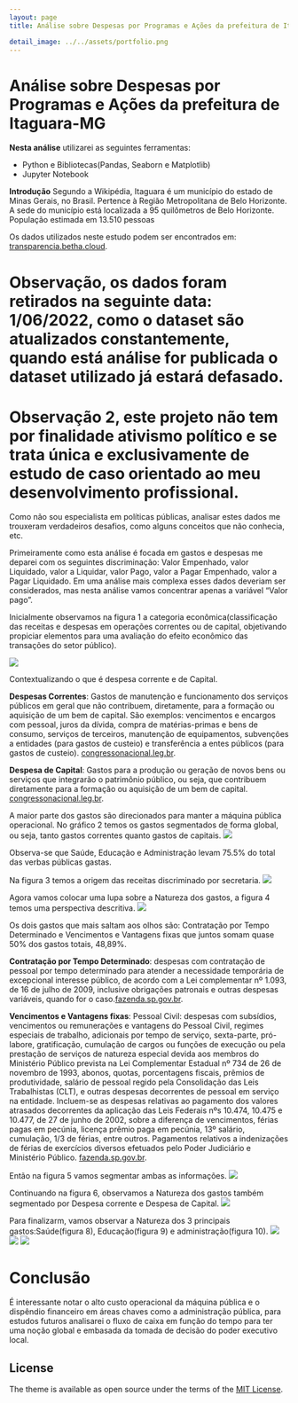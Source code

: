 ```yaml
---
layout: page
title: Análise sobre Despesas por Programas e Ações da prefeitura de Itaguara-MG

detail_image: ../../assets/portfolio.png
---
```


# Análise sobre Despesas por Programas e Ações da prefeitura de Itaguara-MG

**Nesta análise** utilizarei as seguintes ferramentas:

- Python e Bibliotecas(Pandas, Seaborn e Matplotlib)
- Jupyter Notebook

**Introdução** Segundo a Wikipédia, Itaguara é um município do estado de Minas Gerais, no Brasil. Pertence à Região Metropolitana de Belo Horizonte. A sede do município está localizada a 95 quilômetros de Belo Horizonte. População estimada em 13.510 pessoas

Os dados utilizados neste estudo podem ser encontrados em: [transparencia.betha.cloud](https://transparencia.betha.cloud/#/sRHY4sDC5tFC_luEwJr_Wg==/dados-abertos).


# Observação, os dados foram retirados na seguinte data: 1/06/2022, como o dataset são atualizados constantemente, quando está análise for publicada o dataset utilizado já estará defasado.

# Observação 2, este projeto não tem por finalidade ativismo político e se trata única e exclusivamente de estudo de caso orientado ao meu desenvolvimento profissional.

Como não sou especialista em políticas públicas, analisar estes dados me trouxeram verdadeiros desafios, como alguns conceitos que não conhecia, etc.

Primeiramente como esta análise é focada em gastos e despesas me deparei com os seguintes discriminação:  Valor Empenhado, valor Liquidado, valor a Liquidar, valor Pago, valor a Pagar Empenhado, valor a Pagar Liquidado. Em uma análise mais complexa esses dados deveriam ser considerados, mas nesta análise vamos concentrar apenas a variável “Valor pago”.

Inicialmente observamos na figura 1 a categoria econômica(classificação das receitas e despesas em operações correntes ou de capital, objetivando propiciar elementos para uma avaliação do efeito econômico das transações do setor público).

<img src="1.png">

Contextualizando o que é despesa corrente e de Capital.

**Despesas Correntes**: Gastos de manutenção e funcionamento dos serviços públicos em geral que não contribuem, diretamente, para a formação ou aquisição de um bem de capital. São exemplos: vencimentos e encargos com pessoal, juros da dívida, compra de matérias-primas e bens de consumo, serviços de terceiros, manutenção de equipamentos, subvenções a entidades (para gastos de custeio) e transferência a entes públicos (para gastos de custeio). [congressonacional.leg.br](https://www.congressonacional.leg.br/legislacao-e-publicacoes/glossario-orcamentario/-/orcamentario/termo/despesa_corrente#:~:text=Gastos%20de%20manuten%C3%A7%C3%A3o%20e%20funcionamento,de%20um%20bem%20de%20capital).

**Despesa de Capital**: Gastos para a produção ou geração de novos bens ou serviços que integrarão o patrimônio público, ou seja, que contribuem diretamente para a formação ou aquisição de um bem de capital. [congressonacional.leg.br](https://www.congressonacional.leg.br/legislacao-e-publicacoes/glossario-orcamentario/-/orcamentario/termo/despesa_de_capital#:~:text=Despesa%20de%20Capital-,Termo%3A%20Despesa%20de%20Capital,de%20um%20bem%20de%20capital).

A maior parte dos gastos são direcionados para manter a máquina pública operacional. No gráfico 2 temos os gastos segmentados de forma global, ou seja, tanto gastos correntes quanto gastos de capitais.
<img src="2.png">

Observa-se que Saúde, Educação e Administração levam 75.5% do total das verbas públicas gastas.

Na figura 3 temos a origem das receitas discriminado por secretaria.
<img src="3.png">

Agora vamos colocar uma lupa sobre a Natureza dos gastos, a figura 4 temos uma perspectiva descritiva.
<img src="4.png">

Os dois gastos que mais saltam aos olhos são: Contratação por Tempo Determinado e Vencimentos e Vantagens fixas que juntos somam quase 50% dos gastos totais, 48,89%.
 
**Contratação por Tempo Determinado**: despesas com contratação de pessoal por tempo determinado para atender a necessidade temporária de excepcional interesse público, de acordo com a Lei complementar nº 1.093, de 16 de julho de 2009, inclusive obrigações patronais e outras despesas variáveis, quando for o caso.[fazenda.sp.gov.br](https://www.fazenda.sp.gov.br/sigeolei131/paginas/arquivoslc/lc_131_despesas.pdf).

**Vencimentos e Vantagens fixas**:  Pessoal Civil: despesas com subsídios, vencimentos ou remunerações e vantagens do Pessoal Civil, regimes especiais de trabalho, adicionais por tempo de serviço, sexta-parte, pró-labore, gratificação, cumulação de cargos ou funções de execução ou pela prestação de serviços de natureza especial devida aos membros do Ministério Público prevista na Lei Complementar Estadual nº 734 de 26 de novembro de 1993, abonos, quotas, porcentagens fiscais, prêmios de produtividade, salário de pessoal regido pela Consolidação das Leis Trabalhistas (CLT), e outras despesas decorrentes de pessoal em serviço na entidade. Incluem-se as despesas relativas ao pagamento dos valores atrasados decorrentes da aplicação das Leis Federais nºs 10.474, 10.475 e 10.477, de 27 de junho de 2002, sobre a diferença de vencimentos, férias pagas em pecúnia, licença prêmio paga em pecúnia, 13º salário, cumulação, 1/3 de férias, entre outros. Pagamentos relativos a indenizações de férias de exercícios diversos efetuados pelo Poder Judiciário e Ministério Público. [fazenda.sp.gov.br](https://www.fazenda.sp.gov.br/sigeolei131/paginas/arquivoslc/lc_131_despesas.pdf).

Então na figura 5 vamos segmentar ambas as informações.
<img src="5.png">

Continuando na figura 6, observamos a Natureza dos gastos também segmentado por Despesa corrente  e Despesa de Capital.
<img src="6.png">

Para finalizarm, vamos observar a Natureza dos 3 principais gastos:Saúde(figura 8), Educação(figura 9) e administração(figura 10).
<img src="8.png">
<img src="9.png">
<img src="10.png">

# Conclusão

É interessante notar o alto custo operacional da máquina pública e o dispêndio financeiro em áreas chaves como a administração pública, para estudos futuros analisarei o fluxo de caixa em função do tempo para ter uma noção global e embasada da tomada de decisão do poder executivo local.

## License

The theme is available as open source under the terms of the [MIT License](https://opensource.org/licenses/MIT).
